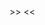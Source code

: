 <?php return [ // >>>
	<<<EOMD
### Utilies
Utilities for developing and testing. When some handsome features are finished they are moved from [/play](/play) to these pages.
EOMD];